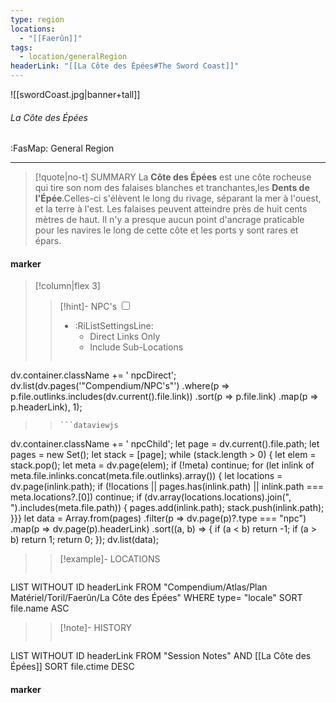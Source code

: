 ```yaml
---
type: region
locations:
  - "[[Faerûn]]"
tags:
  - location/generalRegion
headerLink: "[[La Côte des Épées#The Sword Coast]]"
---
```


![[swordCoast.jpg|banner+tall]]
###### La Côte des Épées
<span class="sub2">:FasMap: General Region</span>
___

> [!quote|no-t] SUMMARY
>La **Côte des Épées** est une côte rocheuse qui tire son nom des falaises blanches et tranchantes,les **Dents de l'Épée**.Celles-ci s'élèvent le long du rivage, séparant la mer à l'ouest, et la terre à l'est. Les falaises peuvent atteindre près de huit cents mètres de haut. Il n'y a presque aucun point d'ancrage praticable pour les navires le long de cette côte et les ports y sont rares et épars.

#### marker
> [!column|flex 3]
> > [!hint]-  NPC's
> > <input type="checkbox" id="npc"/><ul class="sortMenu"><li class="sortIcon">:RiListSettingsLine:<ul class="dropdown npcedit"><li><label for="npc" class="directLabel active">Direct Links Only</label></li><li><label for="npc" class="childLabel">Include Sub-Locations</label></li></ul></li></ul>
> >```dataviewjs
dv.container.className += ' npcDirect';
dv.list(dv.pages('"Compendium/NPC\'s"')
 .where(p => p.file.outlinks.includes(dv.current().file.link))
.sort(p => p.file.link)
.map(p => p.headerLink), 1);
>>```
>>```dataviewjs
dv.container.className += ' npcChild';
let page = dv.current().file.path;
let pages = new Set();
let stack = [page];
while (stack.length > 0) {
let elem = stack.pop();
let meta = dv.page(elem);
if (!meta) continue;
for (let inlink of meta.file.inlinks.concat(meta.file.outlinks).array()) {
let locations = dv.page(inlink.path);
if (!locations || pages.has(inlink.path) || inlink.path === meta.locations?.[0]) continue;
 if (dv.array(locations.locations).join(", ").includes(meta.file.path)) {
 pages.add(inlink.path);
 stack.push(inlink.path);
}}}
let data = Array.from(pages)
.filter(p => dv.page(p)?.type === "npc")
.map(p => dv.page(p).headerLink)
.sort((a, b) => {
if (a < b) return -1;
if (a > b) return 1;
return 0;
});
dv.list(data);
> 
>> [!example]- LOCATIONS
>>```dataview
LIST WITHOUT ID headerLink
FROM "Compendium/Atlas/Plan Matériel/Toril/Faerûn/La Côte des Épées"
WHERE type= "locale"
SORT file.name ASC
>
>> [!note]- HISTORY
>>```dataview
LIST WITHOUT ID headerLink
FROM "Session Notes" AND [[La Côte des Épées]]
SORT file.ctime DESC
#### marker